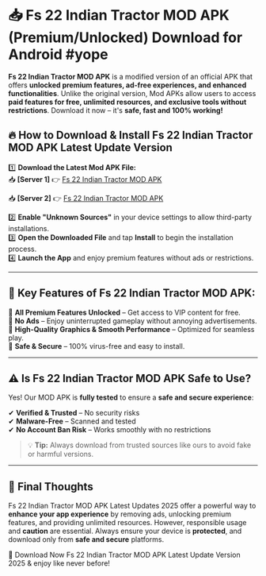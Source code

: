 # 📥 Fs 22 Indian Tractor MOD APK (Premium/Unlocked) Download for Android #yope

**Fs 22 Indian Tractor MOD APK** is a modified version of an official APK that offers **unlocked premium features, ad-free experiences, and enhanced functionalities**. Unlike the original version, Mod APKs allow users to access **paid features for free, unlimited resources, and exclusive tools without restrictions**. Download it now – it's **safe, fast and 100% working!**

## 🔥 **How to Download & Install Fs 22 Indian Tractor MOD APK Latest Update Version**

1️⃣ **Download the Latest Mod APK File:**  
📥 **[Server 1]** 👉 [Fs 22 Indian Tractor MOD APK](https://hapymods.com?title=Fs+22+Indian+Tractor+MOD+APK&ref=yope)

📥 **[Server 2]** 👉 [Fs 22 Indian Tractor MOD APK](https://hapymods.com?title=Fs+22+Indian+Tractor+MOD+APK&ref=yope)

2️⃣ **Enable "Unknown Sources"** in your device settings to allow third-party installations.  
3️⃣ **Open the Downloaded File** and tap **Install** to begin the installation process.  
4️⃣ **Launch the App** and enjoy premium features without ads or restrictions.

---

## 🌟 **Key Features of Fs 22 Indian Tractor MOD APK:**
 
🔽 **All Premium Features Unlocked** – Get access to VIP content for free.  
🔽 **No Ads** – Enjoy uninterrupted gameplay without annoying advertisements.  
🔽 **High-Quality Graphics & Smooth Performance** – Optimized for seamless play.  
🔽 **Safe & Secure** – 100% virus-free and easy to install.  

---

## ⚠️ **Is Fs 22 Indian Tractor MOD APK Safe to Use?**

Yes! Our MOD APK is **fully tested** to ensure a **safe and secure experience**:

✔ **Verified & Trusted** – No security risks  
✔ **Malware-Free** – Scanned and tested  
✔ **No Account Ban Risk** – Works smoothly with no restrictions

> 💡 **Tip:** Always download from trusted sources like ours to avoid fake or harmful versions.

---

## 📌 **Final Thoughts**
 
Fs 22 Indian Tractor MOD APK Latest Updates 2025 offer a powerful way to **enhance your app experience** by removing ads, unlocking premium features, and providing unlimited resources. However, responsible usage and **caution** are essential. Always ensure your device is **protected**, and download only from **safe and secure** platforms.  

🔽 Download Now Fs 22 Indian Tractor MOD APK Latest Update Version 2025 & enjoy like never before!
